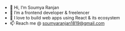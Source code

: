 - 👋 Hi, I’m Soumya Ranjan
- 👀 I’m a frontend developer & freelencer
- 🌱 I love to build web apps using React & its ecosystem
- 📫 Reach me @ soumyaranjan1819@gmail.com

<!---
soumyaranjan1819/soumyaranjan1819 is a ✨ special ✨ repository because its `README.md` (this file) appears on your GitHub profile.
You can click the Preview link to take a look at your changes.
--->
